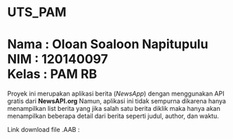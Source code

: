 # UTS_PAM

Nama : Oloan Soaloon Napitupulu  
NIM : 120140097  
Kelas : PAM RB  
============================================
Proyek ini merupakan aplikasi berita (_NewsApp_) dengan menggunakan API gratis dari **NewsAPI.org**
Namun, aplikasi ini tidak sempurna dikarena hanya menampilkan list berita yang jika salah satu berita diklik maka hanya akan menampilkan beberapa detail dari berita seperti judul, author, dan waktu.  

Link download file .AAB : 

